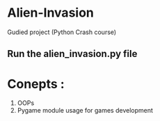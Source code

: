 # Alien-Invasion
Gudied project (Python Crash course)

## Run the alien_invasion.py file 

# Conepts :
1. OOPs
2. Pygame module usage for games development


